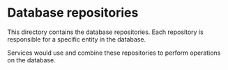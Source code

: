 # Database repositories

This directory contains the database repositories. Each repository is responsible for a specific entity in the database.

Services would use and combine these repositories to perform operations on the database.

